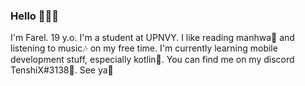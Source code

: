 ### Hello 👋👋👋
I'm Farel. 19 y.o. I'm a student at UPNVY.
I like reading manhwa📖 and listening to music🎶 on my free time.
I'm currently learning mobile development stuff, especially kotlin📱.
You can find me on my discord TenshiX#3138🔎.
See ya🙌

<!--
**Tenshi-X/Tenshi-X** is a ✨ _special_ ✨ repository because its `README.md` (this file) appears on your GitHub profile.

Here are some ideas to get you started:

- 🔭 I’m currently working on ...
- 🌱 I’m currently learning ...
- 👯 I’m looking to collaborate on ...
- 🤔 I’m looking for help with ...
- 💬 Ask me about ...
- 📫 How to reach me: ...
- 😄 Pronouns: ...
- ⚡ Fun fact: ...
-->

